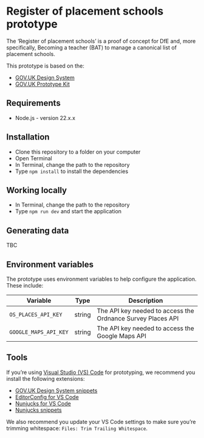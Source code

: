 # Register of placement schools prototype

The ‘Register of placement schools’ is a proof of concept for DfE and, more specifically, Becoming a teacher (BAT) to manage a canonical list of placement schools.

This prototype is based on the:

- [GOV.UK Design System](https://design-system.service.gov.uk/)
- [GOV.UK Prototype Kit](https://prototype-kit.service.gov.uk/docs/)

## Requirements

- Node.js - version 22.x.x

## Installation

- Clone this repository to a folder on your computer
- Open Terminal
- In Terminal, change the path to the repository
- Type `npm install` to install the dependencies

## Working locally

- In Terminal, change the path to the repository
- Type `npm run dev`  and start the application

## Generating data

TBC

## Environment variables

The prototype uses environment variables to help configure the application. These include:

| Variable | Type | Description |
| --- | --- | --- |
| `OS_PLACES_API_KEY` | string | The API key needed to access the Ordnance Survey Places API |
| `GOOGLE_MAPS_API_KEY` | string | The API key needed to access the Google Maps API |

## Tools

If you’re using [Visual Studio (VS) Code](https://code.visualstudio.com/) for prototyping, we recommend you install the following extensions:

- [GOV.UK Design System snippets](https://marketplace.visualstudio.com/items?itemName=simonwhatley.govuk-design-system-snippets)
- [EditorConfig for VS Code](https://marketplace.visualstudio.com/items?itemName=EditorConfig.EditorConfig)
- [Nunjucks for VS Code](https://marketplace.visualstudio.com/items?itemName=ronnidc.nunjucks)
- [Nunjucks snippets](https://marketplace.visualstudio.com/items?itemName=luwenjiechn.nunjucks-vscode-snippets)

We also recommend you update your VS Code settings to make sure you’re trimming whitespace: `Files: Trim Trailing Whitespace`.
